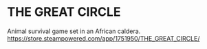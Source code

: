# THE GREAT CIRCLE
Animal survival game set in an African caldera. https://store.steampowered.com/app/1751950/THE_GREAT_CIRCLE/
